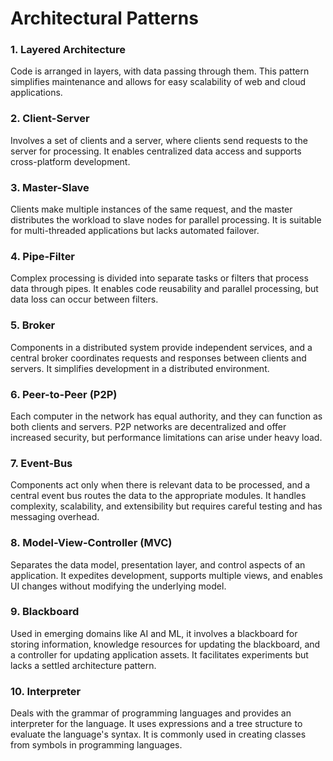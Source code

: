 # Architectural Patterns

### **1. Layered Architecture**

Code is arranged in layers, with data passing through them. This pattern simplifies maintenance and allows for easy scalability of web and cloud applications.

### **2. Client-Server**

Involves a set of clients and a server, where clients send requests to the server for processing. It enables centralized data access and supports cross-platform development.

### **3. Master-Slave**

Clients make multiple instances of the same request, and the master distributes the workload to slave nodes for parallel processing. It is suitable for multi-threaded applications but lacks automated failover.

### **4. Pipe-Filter** 

Complex processing is divided into separate tasks or filters that process data through pipes. It enables code reusability and parallel processing, but data loss can occur between filters.

### **5. Broker**

Components in a distributed system provide independent services, and a central broker coordinates requests and responses between clients and servers. It simplifies development in a distributed environment.

### **6. Peer-to-Peer (P2P)**

Each computer in the network has equal authority, and they can function as both clients and servers. P2P networks are decentralized and offer increased security, but performance limitations can arise under heavy load.

### **7. Event-Bus**

Components act only when there is relevant data to be processed, and a central event bus routes the data to the appropriate modules. It handles complexity, scalability, and extensibility but requires careful testing and has messaging overhead.

### **8. Model-View-Controller (MVC)**

Separates the data model, presentation layer, and control aspects of an application. It expedites development, supports multiple views, and enables UI changes without modifying the underlying model.

### **9. Blackboard**

Used in emerging domains like AI and ML, it involves a blackboard for storing information, knowledge resources for updating the blackboard, and a controller for updating application assets. It facilitates experiments but lacks a settled architecture pattern.

### **10. Interpreter**

Deals with the grammar of programming languages and provides an interpreter for the language. It uses expressions and a tree structure to evaluate the language's syntax. It is commonly used in creating classes from symbols in programming languages.

